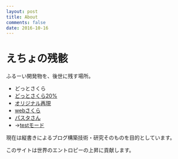 ```yaml
---
layout: post
title: About
comments: false
date: 2016-10-16
---
```


えちょの残骸
============

ふるーい開発物を、後世に残す場所。

 - どっとさくら
  - [どっとさくら20%](/old/dot-sakura/download/nar/dot_sakura_020.nar)
  - [オリジナル再現](/old/dot-sakura/download/nar/dot_sakura.nar)
 -  [webさくら](/old/web-sakura/areka/i.html)
 -  [パスタさん](/pasta/index.html)
  - →[testモード](/pasta/app/design.html)

現在は縦書きによるブログ構築技術・研究そのものを目的としています。

このサイトは世界のエントロピーの上昇に貢献します。